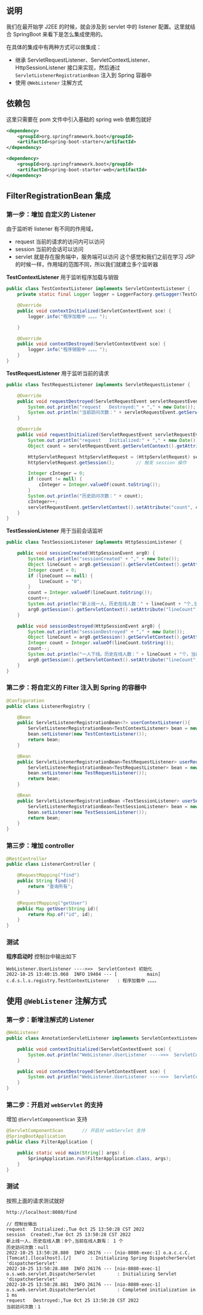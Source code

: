 ## 说明

我们在最开始学 J2EE 的时候，就会涉及到 servlet 中的 listener 配置。这里就结合 SpringBoot 来看下是怎么集成使用的。

在具体的集成中有两种方式可以做集成：

- 继承 ServletRequestListener、ServletContextListener、HttpSessionListener 接口来实现，然后通过 `ServletListenerRegistrationBean` 注入到 Spring 容器中
- 使用 `@WebListener` 注解方式

## 依赖包

这里只需要在 pom 文件中引入基础的 spring web 依赖包就好

```xml
<dependency>
    <groupId>org.springframework.boot</groupId>
    <artifactId>spring-boot-starter</artifactId>
</dependency>

<dependency>
    <groupId>org.springframework.boot</groupId>
    <artifactId>spring-boot-starter-web</artifactId>
</dependency>
```

## FilterRegistrationBean 集成

### 第一步：增加 自定义的 Listener

由于监听听 listener 有不同的作用域，
- request 当前的请求的访问内可以访问
- session 当前的会话可以访问
- servlet 就是存在服务端中，服务端可以访问
这个感觉和我们之前在学习 JSP 的时候一样，作用域的范围不同，所以我们就建立多个监听器

**TestContextListener**  用于监听程序加载与销毁

```java
public class TestContextListener implements ServletContextListener {
    private static final Logger logger = LoggerFactory.getLogger(TestContextListener.class);

    @Override
    public void contextInitialized(ServletContextEvent sce) {
        logger.info("程序加载中 。。。。");

    }

    @Override
    public void contextDestroyed(ServletContextEvent sce) {
        logger.info("程序销毁中 。。。。");
    }
}
```

**TestRequestListener** 用于监听当前的请求

```java
public class TestRequestListener implements ServletRequestListener {

    @Override
    public void requestDestroyed(ServletRequestEvent servletRequestEvent) {
        System.out.println("request   Destroyed:" + "," + new Date());
        System.out.println("当前訪问次数：" + servletRequestEvent.getServletContext().getAttribute("count"));
    }

    @Override
    public void requestInitialized(ServletRequestEvent servletRequestEvent) {
        System.out.println("request   Initialized:" + "," + new Date());
        Object count = servletRequestEvent.getServletContext().getAttribute("count");

        HttpServletRequest httpServletRequest = (HttpServletRequest) servletRequestEvent.getServletRequest();
        httpServletRequest.getSession();        // 触发 session 操作

        Integer cInteger = 0;
        if (count != null) {
            cInteger = Integer.valueOf(count.toString());
        }
        System.out.println("历史訪问次数：" + count);
        cInteger++;
        servletRequestEvent.getServletContext().setAttribute("count", cInteger);
    }
}
```

**TestSessionListener** 用于当前会话监听

```java
public class TestSessionListener implements HttpSessionListener {

    public void sessionCreated(HttpSessionEvent arg0) {
        System.out.println("sessionCreated" + "," + new Date());
        Object lineCount = arg0.getSession().getServletContext().getAttribute("lineCount");
        Integer count = 0;
        if (lineCount == null) {
            lineCount = "0";
        }
        count = Integer.valueOf(lineCount.toString());
        count++;
        System.out.println("新上线一人，历史在线人数：" + lineCount + "个,当前在线人数有： " + count + " 个");
        arg0.getSession().getServletContext().setAttribute("lineCount", count);
    }

    public void sessionDestroyed(HttpSessionEvent arg0) {
        System.out.println("sessionDestroyed" + "," + new Date());
        Object lineCount = arg0.getSession().getServletContext().getAttribute("lineCount");
        Integer count = Integer.valueOf(lineCount.toString());
        count--;
        System.out.println("一人下线。历史在线人数：" + lineCount + "个，当前在线人数: " + count + " 个");
        arg0.getSession().getServletContext().setAttribute("lineCount", count);
    }
}
```

### 第二步：将自定义的 Filter 注入到 Spring 的容器中

```java
@Configuration
public class ListenerRegistry {

    @Bean
    public ServletListenerRegistrationBean<?> userContextListener(){
        ServletListenerRegistrationBean<TestContextListener> bean = new ServletListenerRegistrationBean<>();
        bean.setListener(new TestContextListener());
        return bean;
    }

    @Bean
    public ServletListenerRegistrationBean<TestRequestListener> userRequestListener(){
        ServletListenerRegistrationBean<TestRequestListener> bean = new ServletListenerRegistrationBean<>();
        bean.setListener(new TestRequestListener());
        return bean;
    }

    @Bean
    public ServletListenerRegistrationBean <TestSessionListener> userSessionListener(){
        ServletListenerRegistrationBean<TestSessionListener> bean = new ServletListenerRegistrationBean<>();
        bean.setListener(new TestSessionListener());
        return bean;
    }
}
```

### 第三步：增加 controller

```java
@RestController
public class ListenerController {

    @RequestMapping("find")
    public String find(){
        return "查询所有";
    }

    @RequestMapping("getUser")
    public Map getUser(String id){
        return Map.of("id", id);
    }
}
```

### 测试

**程序启动时** 控制台中输出如下

```console
WebListener.UserListener ---->>>  ServletContext 初始化 
2022-10-25 13:40:15.068  INFO 19404 --- [           main] c.d.s.l.s.registry.TestContextListener   : 程序加载中 。。。。
```

## 使用 `@WebListener` 注解方式

### 第一步：新增注解式的 Listener
```java
@WebListener
public class AnnotationServletListener implements ServletContextListener {

    public void contextInitialized(ServletContextEvent sce) {
        System.out.println("WebListener.UserListener ---->>>  ServletContext 初始化 ");
    }

    public void contextDestroyed(ServletContextEvent sce) {
        System.out.println("WebListener.UserListener ---->>>  ServletContext 销毁 ");
    }
}
```

### 第二步：开启对 `webServlet` 的支持

增加 `@ServletComponentScan` 支持

```java
@ServletComponentScan       // 开启对 webServlet 支持
@SpringBootApplication
public class FilterApplication {

    public static void main(String[] args) {
        SpringApplication.run(FilterApplication.class, args);
    }
}
```

### 测试

按照上面的请求测试就好

```http request
http://localhost:8080/find

// 控制台输出
request   Initialized:,Tue Oct 25 13:50:28 CST 2022
session  Created:,Tue Oct 25 13:50:28 CST 2022
新上线一人，历史在线人数：0个,当前在线人数有： 1 个
历史訪问次数：null
2022-10-25 13:50:28.880  INFO 26176 --- [nio-8080-exec-1] o.a.c.c.C.[Tomcat].[localhost].[/]       : Initializing Spring DispatcherServlet 'dispatcherServlet'
2022-10-25 13:50:28.880  INFO 26176 --- [nio-8080-exec-1] o.s.web.servlet.DispatcherServlet        : Initializing Servlet 'dispatcherServlet'
2022-10-25 13:50:28.881  INFO 26176 --- [nio-8080-exec-1] o.s.web.servlet.DispatcherServlet        : Completed initialization in 1 ms
request   Destroyed:,Tue Oct 25 13:50:28 CST 2022
当前訪问次数：1
```
